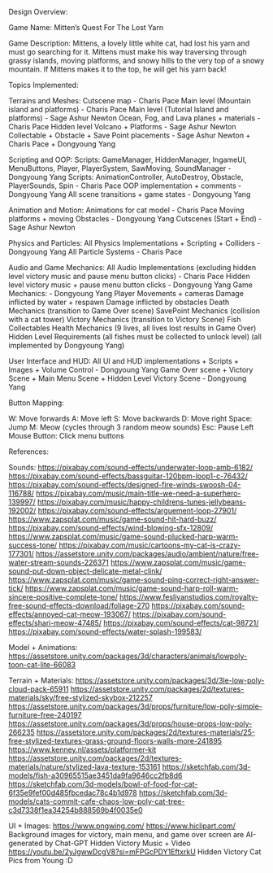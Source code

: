 Design Overview:

Game Name: Mitten’s Quest For The Lost Yarn

Game Description: Mittens, a lovely little white cat, had lost his yarn and must go searching for it. Mittens must make his way traversing through grassy islands, moving platforms, and snowy hills to the very top of a snowy mountain. If Mittens makes it to the top, he will get his yarn back!

Topics Implemented:
	
Terrains and Meshes:
Cutscene map - Charis Pace
Main level (Mountain island and platforms) - Charis Pace
Main level (Tutorial Island and platforms) - Sage Ashur Newton
Ocean, Fog, and Lava planes + materials - Charis Pace
Hidden level Volcano + Platforms - Sage Ashur Newton
Collectable + Obstacle + Save Point placements - Sage Ashur Newton + Charis Pace + Dongyoung Yang		

Scripting and OOP:
Scripts: GameManager, HiddenManager, IngameUI, MenuButtons, Player, PlayerSystem, SawMoving, SoundManager - Dongyoung Yang
Scripts: AnimationController, AutoDestroy, Obstacle, PlayerSounds, Spin - Charis Pace
OOP implementation + comments - Dongyoung Yang
All scene transitions + game states - Dongyoung Yang

Animation and Motion:
Animations for cat model - Charis Pace
Moving platforms + moving Obstacles - Dongyoung Yang
Cutscenes (Start + End) - Sage Ashur Newton

Physics and Particles:
All Physics Implementations + Scripting + Colliders - Dongyoung Yang
All Particle Systems - Charis Pace

Audio and Game Mechanics:
All Audio Implementations (excluding hidden level victory music and 
pause menu button clicks) - Charis Pace
Hidden level victory music + pause menu button clicks - Dongyoung Yang
Game Mechanics: - Dongyoung Yang
  Player Movements + cameras
  Damage inflicted by water + respawn
  Damage inflicted by obstacles
  Death Mechanics (transition to Game Over scene)
  SavePoint Mechanics (collision with a cat tower)
  Victory Mechanics (transition to Victory Scene)
  Fish Collectables
  Health Mechanics (9 lives, all lives lost results in Game Over)
  Hidden Level Requirements (all fishes must be collected to unlock level)
  (all implemented by Dongyoung Yang)

User Interface and HUD:
All UI and HUD implementations + Scripts + Images + Volume Control - Dongyoung Yang
Game Over scene + Victory Scene + Main Menu Scene + Hidden Level Victory Scene - 
Dongyoung Yang

Button Mapping:

W: Move forwards
A: Move left
S: Move backwards
D: Move right
Space: Jump
M: Meow (cycles through 3 random meow sounds)
Esc: Pause
Left Mouse Button: Click menu buttons

References: 

Sounds:
https://pixabay.com/sound-effects/underwater-loop-amb-6182/
https://pixabay.com/sound-effects/bassguitar-120bpm-loop1-c-76432/
https://pixabay.com/sound-effects/designed-fire-winds-swoosh-04-116788/
https://pixabay.com/music/main-title-we-need-a-superhero-139997/
https://pixabay.com/music/happy-childrens-tunes-jellybeans-192002/
https://pixabay.com/sound-effects/arguement-loop-27901/
https://www.zapsplat.com/music/game-sound-hit-hard-buzz/
https://pixabay.com/sound-effects/wind-blowing-sfx-12809/
https://www.zapsplat.com/music/game-sound-plucked-harp-warm-success-tone/
https://pixabay.com/music/cartoons-my-cat-is-crazy-177301/
https://assetstore.unity.com/packages/audio/ambient/nature/free-water-stream-sounds-226371
https://www.zapsplat.com/music/game-sound-put-down-object-delicate-metal-clink/
https://www.zapsplat.com/music/game-sound-ping-correct-right-answer-tick/
https://www.zapsplat.com/music/game-sound-harp-roll-warm-sincere-positive-complete-tone/
https://www.fesliyanstudios.com/royalty-free-sound-effects-download/foliage-270
https://pixabay.com/sound-effects/annoyed-cat-meow-193067/
https://pixabay.com/sound-effects/shari-meow-47485/
https://pixabay.com/sound-effects/cat-98721/
https://pixabay.com/sound-effects/water-splash-199583/

Model + Animations:
https://assetstore.unity.com/packages/3d/characters/animals/lowpoly-toon-cat-lite-66083

Terrain + Materials:
https://assetstore.unity.com/packages/3d/3le-low-poly-cloud-pack-65911
https://assetstore.unity.com/packages/2d/textures-materials/sky/free-stylized-skybox-212257
https://assetstore.unity.com/packages/3d/props/furniture/low-poly-simple-furniture-free-240197
https://assetstore.unity.com/packages/3d/props/house-props-low-poly-266235
https://assetstore.unity.com/packages/2d/textures-materials/25-free-stylized-textures-grass-ground-floors-walls-more-241895
https://www.kenney.nl/assets/platformer-kit
https://assetstore.unity.com/packages/2d/textures-materials/nature/stylized-lava-texture-153161
https://sketchfab.com/3d-models/fish-a30965515ae3451da9fa9646cc2fb8d6
https://sketchfab.com/3d-models/bowl-of-food-for-cat-6f35e9fef00d485fbcedac78c4b1d978
https://sketchfab.com/3d-models/cats-commit-cafe-chaos-low-poly-cat-tree-c3d7338f1ea34254b888569b4f0035e0

UI + Images:
https://www.pngwing.com/
https://www.hiclipart.com/
Background images for victory, main menu, and game over screen are AI-generated by Chat-GPT
Hidden Victory Music + Video https://youtu.be/2yJgwwDcgV8?si=mFPGcPDY1EftxrkU
Hidden Victory Cat Pics from Young :D
